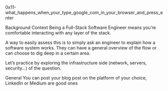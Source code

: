 0x11-what_happens_when_your_type_google_com_in_your_browser_and_press_enter

Background Context
Being a Full-Stack Software Engineer means you’re comfortable interacting with any layer of the stack.

A way to easily assess this is to simply ask an engineer to explain how a software system works. They can have a general overview of the flow or can choose to dig deep in a certain area.

Let’s practice by exploring the infrastructure side (network, servers, security…) of the question.

General
You can post your blog post on the platform of your choice, LinkedIn or Medium are good ones
